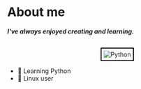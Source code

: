 # **About me**


<div align="left">
  <em><strong>I've always enjoyed creating and learning.</strong></em>
</div>

##

<div align="center">
<img src="https://img.shields.io/badge/Python-3776AB?style=for-the-badge&logo=python&logoColor=white"alt="Python"style="border: 2px solid black; padding: 5px;"/>
</div>

<div>
    <ul>
        <li>🐍 Learning Python
        <li>🐧 Linux user 
    </ul>    
</div>




